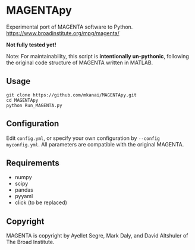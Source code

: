 # MAGENTApy
Experimental port of MAGENTA software to Python. https://www.broadinstitute.org/mpg/magenta/

**Not fully tested yet!**

Note: For maintainability, this script is **intentionally un-pythonic**, following the original code structure of MAGENTA written in MATLAB.

## Usage
```{shell}
git clone https://github.com/mkanai/MAGENTApy.git
cd MAGENTApy
python Run_MAGENTA.py
```

## Configuration
Edit `config.yml`, or specify your own configuration by `--config myconfig.yml`. All parameters are compatible with the original MAGENTA.


## Requirements
- numpy
- scipy
- pandas
- pyyaml
- click (to be replaced)


## Copyright
MAGENTA is copyright by Ayellet Segre, Mark Daly, and David Altshuler of The Broad Institute.
